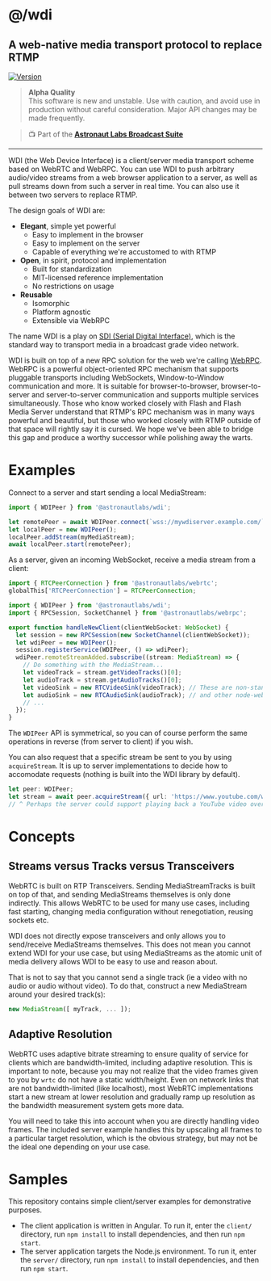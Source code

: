 # @/wdi
## A web-native media transport protocol to replace RTMP

[![Version](https://img.shields.io/npm/v/@astronautlabs/wdi.svg)](https://www.npmjs.com/package/@astronautlabs/wdi)

> **Alpha Quality**  
> This software is new and unstable. Use with caution, and avoid use in 
> production without careful consideration. Major API changes may be made 
> frequently.

> 📺 Part of the [**Astronaut Labs Broadcast Suite**](https://github.com/astronautlabs/broadcast)

---

WDI (the Web Device Interface) is a client/server media transport scheme 
based on WebRTC and WebRPC. You can use WDI to push arbitrary 
audio/video streams from a web browser application to a server, as well as 
pull streams down from such a server in real time. You can also
use it between two servers to replace RTMP.

The design goals of WDI are:
- **Elegant**, simple yet powerful
  - Easy to implement in the browser
  - Easy to implement on the server
  - Capable of everything we're accustomed to with RTMP
- **Open**, in spirit, protocol and implementation
  - Built for standardization
  - MIT-licensed reference implementation
  - No restrictions on usage
- **Reusable**
  - Isomorphic
  - Platform agnostic
  - Extensible via WebRPC

The name WDI is a play on 
[SDI (Serial Digital Interface)](https://en.m.wikipedia.org/wiki/Serial_digital_interface), 
which is the standard way to transport media in a broadcast grade video network.

WDI is built on top of a new RPC solution for the web we're calling [WebRPC](https://github.com/astronautlabs/webrpc). WebRPC is a powerful object-oriented RPC mechanism that supports pluggable transports including WebSockets, Window-to-Window communication and more. It is suitable for browser-to-browser, browser-to-server and server-to-server communication and supports multiple services simultaneously. Those who know worked closely with Flash and Flash Media Server understand that RTMP's RPC mechanism was in many ways powerful and beautiful, but those who worked closely with RTMP outside of that space will rightly say it is cursed. We hope we've been able to bridge this gap and produce a worthy successor while polishing away the warts.

# Examples

Connect to a server and start sending a local MediaStream:

```typescript
import { WDIPeer } from '@astronautlabs/wdi';

let remotePeer = await WDIPeer.connect(`wss://mywdiserver.example.com/`);
let localPeer = new WDIPeer();
localPeer.addStream(myMediaStream);
await localPeer.start(remotePeer);
```

As a server, given an incoming WebSocket, receive a media stream from a client:

```typescript
import { RTCPeerConnection } from '@astronautlabs/webrtc'; 
globalThis['RTCPeerConnection'] = RTCPeerConnection;

import { WDIPeer } from '@astronautlabs/wdi';
import { RPCSession, SocketChannel } from '@astronautlabs/webrpc';

export function handleNewClient(clientWebSocket: WebSocket) {
  let session = new RPCSession(new SocketChannel(clientWebSocket));
  let wdiPeer = new WDIPeer();
  session.registerService(WDIPeer, () => wdiPeer);
  wdiPeer.remoteStreamAdded.subscribe((stream: MediaStream) => {
    // Do something with the MediaStream...
    let videoTrack = stream.getVideoTracks()[0];
    let audioTrack = stream.getAudioTracks()[0];
    let videoSink = new RTCVideoSink(videoTrack); // These are non-standard APIs provided by @/webrtc
    let audioSink = new RTCAudioSink(audioTrack); // and other node-webrtc based WebRTC implementations
    // ...
  });
}
```

The `WDIPeer` API is symmetrical, so you can of course perform the same operations in reverse (from server to client) if you wish.

You can also request that a specific stream be sent to you by using `acquireStream`. It is up to server implementations to decide how to accomodate requests (nothing is built into the WDI library
by default).

```typescript
let peer: WDIPeer;
let stream = await peer.acquireStream({ url: 'https://www.youtube.com/watch?v=dQw4w9WgXcQ' });
// ^ Perhaps the server could support playing back a YouTube video over WebRTC
```

# Concepts
## Streams versus Tracks versus Transceivers

WebRTC is built on RTP Transceivers. Sending MediaStreamTracks is built on top 
of that, and sending MediaStreams themselves is only done indirectly. This allows
WebRTC to be used for many use cases, including fast starting, changing media 
configuration without renegotiation, reusing sockets etc.

WDI does not directly expose transceivers and only allows you to send/receive 
MediaStreams themselves. This does not mean you cannot extend WDI for your use
case, but using MediaStreams as the atomic unit of media delivery allows WDI
to be easy to use and reason about.

That is not to say that you cannot send a single track (ie a video with no audio
or audio without video). To do that, construct a new MediaStream around your 
desired track(s):

```typescript
new MediaStream([ myTrack, ... ]);
```

## Adaptive Resolution

WebRTC uses adaptive bitrate streaming to ensure quality of service for clients 
which are bandwidth-limited, including adaptive resolution. This is important 
to note, because you may not realize that the video frames given to you by 
`wrtc` do not have a static width/height. Even on network links that are not 
bandwidth-limited (like localhost), most WebRTC implementations start a new 
stream at lower resolution and gradually ramp up resolution as the bandwidth 
measurement system gets more data. 

You will need to take this into account when you are directly handling video 
frames. The included server example handles this by upscaling all frames to a 
particular target resolution, which is the obvious strategy, but may not be 
the ideal one depending on your use case.

# Samples

This repository contains simple client/server examples for demonstrative purposes.
- The client application is written in Angular. To run it, enter the `client/` directory, run `npm install` to install dependencies, and then run `npm start`.
- The server application targets the Node.js environment. To run it, enter the `server/` directory, run `npm install` to install dependencies, and then run `npm start`. 